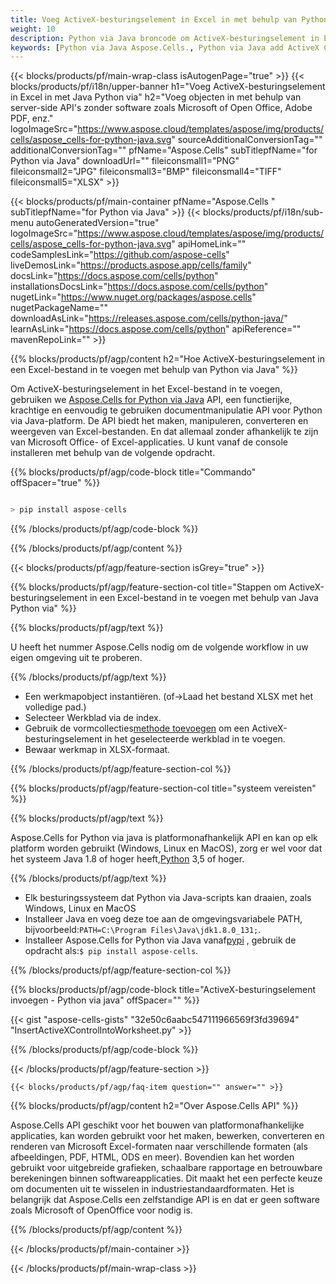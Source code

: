 ```yaml
---
title: Voeg ActiveX-besturingselement in Excel in met behulp van Python via Java
weight: 10
description: Python via Java broncode om ActiveX-besturingselement in Excel in te voegen.
keywords: [Python via Java Aspose.Cells., Python via Java add ActiveX Control into Excel., Python via Java insert ActiveX Control into Excel., Python via Java create ActiveX Control in Excel]
---
```

{{< blocks/products/pf/main-wrap-class isAutogenPage="true" >}}
{{< blocks/products/pf/i18n/upper-banner h1="Voeg ActiveX-besturingselement in Excel in met Java Python via" h2="Voeg objecten in met behulp van server-side API\'s zonder software zoals Microsoft of Open Office, Adobe PDF, enz." logoImageSrc="https://www.aspose.cloud/templates/aspose/img/products/cells/aspose_cells-for-python-java.svg" sourceAdditionalConversionTag="" additionalConversionTag="" pfName="Aspose.Cells" subTitlepfName="for Python via Java" downloadUrl="" fileiconsmall1="PNG" fileiconsmall2="JPG" fileiconsmall3="BMP" fileiconsmall4="TIFF" fileiconsmall5="XLSX" >}}

{{< blocks/products/pf/main-container pfName="Aspose.Cells " subTitlepfName="for Python via Java" >}}
{{< blocks/products/pf/i18n/sub-menu autoGeneratedVersion="true" logoImageSrc="https://www.aspose.cloud/templates/aspose/img/products/cells/aspose_cells-for-python-java.svg" apiHomeLink="" codeSamplesLink="https://github.com/aspose-cells" liveDemosLink="https://products.aspose.app/cells/family" docsLink="https://docs.aspose.com/cells/python" installationsDocsLink="https://docs.aspose.com/cells/python" nugetLink="https://www.nuget.org/packages/aspose.cells" nugetPackageName="" downloadAsLink="https://releases.aspose.com/cells/python-java/" learnAsLink="https://docs.aspose.com/cells/python" apiReference="" mavenRepoLink="" >}}

{{% blocks/products/pf/agp/content h2="Hoe ActiveX-besturingselement in een Excel-bestand in te voegen met behulp van Python via Java" %}}

 Om ActiveX-besturingselement in het Excel-bestand in te voegen, gebruiken we
 [Aspose.Cells for Python via Java](https://pypi.org/project/aspose-cells/) 
 API, een functierijke, krachtige en eenvoudig te gebruiken documentmanipulatie API voor Python via Java-platform. De API biedt het maken, manipuleren, converteren en weergeven van Excel-bestanden. En dat allemaal zonder afhankelijk te zijn van Microsoft Office- of Excel-applicaties. U kunt vanaf de console installeren met behulp van de volgende opdracht.

{{% blocks/products/pf/agp/code-block title="Commando" offSpacer="true" %}}

```cs

> pip install aspose-cells

```

{{% /blocks/products/pf/agp/code-block %}}

{{% /blocks/products/pf/agp/content %}}

{{< blocks/products/pf/agp/feature-section isGrey="true" >}}

{{% blocks/products/pf/agp/feature-section-col title="Stappen om ActiveX-besturingselement in een Excel-bestand in te voegen met behulp van Java Python via" %}}

{{% blocks/products/pf/agp/text %}}

U heeft het nummer Aspose.Cells nodig om de volgende workflow in uw eigen omgeving uit te proberen.

{{% /blocks/products/pf/agp/text %}}

+ Een werkmapobject instantiëren. (of->Laad het bestand XLSX met het volledige pad.)
+ Selecteer Werkblad via de index.
 + Gebruik de vormcollecties[methode toevoegen](https://reference.aspose.com/cells/python-java/asposecells.api/shapecollection#addActiveXControl(int,%20int,%20int,%20int,%20int,%20int,%20int)) om een ActiveX-besturingselement in het geselecteerde werkblad in te voegen.
+ Bewaar werkmap in XLSX-formaat.

{{% /blocks/products/pf/agp/feature-section-col %}}

{{% blocks/products/pf/agp/feature-section-col title="systeem vereisten" %}}

{{% blocks/products/pf/agp/text %}}

 Aspose.Cells for Python via java is platformonafhankelijk API en kan op elk platform worden gebruikt (Windows, Linux en MacOS), zorg er wel voor dat het systeem Java 1.8 of hoger heeft,[Python](https://www.python.org/downloads/) 3,5 of hoger.
 
{{% /blocks/products/pf/agp/text %}}

-  Elk besturingssysteem dat Python via Java-scripts kan draaien, zoals Windows, Linux en MacOS
- Installeer Java en voeg deze toe aan de omgevingsvariabele PATH, bijvoorbeeld:<code>PATH=C:\Program Files\Java\jdk1.8.0_131;</code>.
-  Installeer Aspose.Cells for Python via Java vanaf<a href="https://pypi.org/project/aspose-cells/">pypi</a> , gebruik de opdracht als:<code>$ pip install aspose-cells</code>.

{{% /blocks/products/pf/agp/feature-section-col %}}

{{% blocks/products/pf/agp/code-block title="ActiveX-besturingselement invoegen - Python via java" offSpacer="" %}}

{{< gist "aspose-cells-gists" "32e50c6aabc547111966569f3fd39694" "InsertActiveXControlIntoWorksheet.py" >}}

{{% /blocks/products/pf/agp/code-block %}}

{{< /blocks/products/pf/agp/feature-section >}}

    {{< blocks/products/pf/agp/faq-item question="" answer="" >}}
 

<!-- aboutfile Starts -->

{{% blocks/products/pf/agp/content h2="Over Aspose.Cells API" %}}

Aspose.Cells API geschikt voor het bouwen van platformonafhankelijke applicaties, kan worden gebruikt voor het maken, bewerken, converteren en renderen van Microsoft Excel-formaten naar verschillende formaten (als afbeeldingen, PDF, HTML, ODS en meer). Bovendien kan het worden gebruikt voor uitgebreide grafieken, schaalbare rapportage en betrouwbare berekeningen binnen softwareapplicaties. Dit maakt het een perfecte keuze om documenten uit te wisselen in industriestandaardformaten. Het is belangrijk dat Aspose.Cells een zelfstandige API is en dat er geen software zoals Microsoft of OpenOffice voor nodig is.

{{% /blocks/products/pf/agp/content %}}



<!-- aboutfile Ends -->
<!--
{{< blocks/products/pf/agp/other-supported-section title="Other Supported Splitting Formats" subTitle="Using C#, One can also split large file into chunks of many other file formats including." >}}

{{< blocks/products/pf/agp/other-supported-section-item href="https://products.aspose.com/cells/net/splitter/ods/" name="ODS" description="OpenDocument Spreadsheet File" >}}
{{< blocks/products/pf/agp/other-supported-section-item href="https://products.aspose.com/cells/net/splitter/xls/" name="XLS" description="Excel Binary Format" >}}
{{< blocks/products/pf/agp/other-supported-section-item href="https://products.aspose.com/cells/net/splitter/xlsb/" name="XLSB" description="Binary Excel Workbook File" >}}
{{< blocks/products/pf/agp/other-supported-section-item href="https://products.aspose.com/cells/net/splitter/xlsm/" name="XLSM" description="Spreadsheet File" >}}

{{< /blocks/products/pf/agp/other-supported-section >}}

-->

{{< /blocks/products/pf/main-container >}}
    
{{< /blocks/products/pf/main-wrap-class >}}
